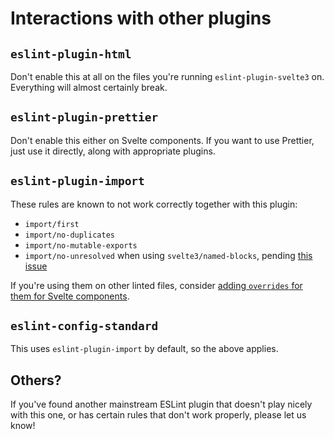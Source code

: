 # Interactions with other plugins

## `eslint-plugin-html`

Don't enable this at all on the files you're running `eslint-plugin-svelte3` on. Everything will almost certainly break.

## `eslint-plugin-prettier`

Don't enable this either on Svelte components. If you want to use Prettier, just use it directly, along with appropriate plugins.

## `eslint-plugin-import`

These rules are known to not work correctly together with this plugin:

- `import/first`
- `import/no-duplicates`
- `import/no-mutable-exports`
- `import/no-unresolved` when using `svelte3/named-blocks`, pending [this issue](https://github.com/benmosher/eslint-plugin-import/issues/1415)

If you're using them on other linted files, consider [adding `overrides` for them for Svelte components](https://eslint.org/docs/user-guide/configuring#disabling-rules-only-for-a-group-of-files).

## `eslint-config-standard`

This uses `eslint-plugin-import` by default, so the above applies.

## Others?

If you've found another mainstream ESLint plugin that doesn't play nicely with this one, or has certain rules that don't work properly, please let us know!
